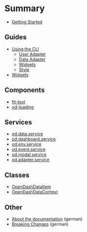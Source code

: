 # Summary

* [Getting Started](/README.md)

## Guides

* [Using the CLI](/guides/using-the-cli.md)
  - [User Adapter](/guides/using-the-cli/user-adapter.md)
  - [Data Adapter](/guides/using-the-cli/data-adapter.md)
  - [Widgets](/guides/using-the-cli/widgets.md)
  - [Style](/guides/using-the-cli/style.md)
* [Widgets](/guides/widgets.md)

## Components

* [fit-text](/components/fit-text.md)
* [od-loading](/components/od-loading.md)

## Services

* [od.data.service](/services/data.md)
* [od.dashboard.service](/services/dashboard.md)
* [od.env.service](/services/env.md)
* [od.event.service](/services/event.md)
* [od.modal.service](/services/modal.md)
* [od.adapter.service](/services/adapter.md)

## Classes

* [OpenDashDataItem](/classes/data-item.md)
* [OpenDashDataContext](/classes/data-context.md)

## Other

* [About the documentation](/about-the-docs.md) (german)
* [Breaking Changes](/changes.md) (german)
